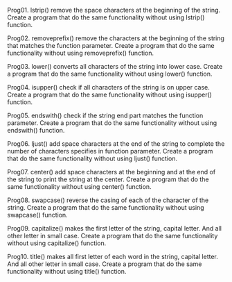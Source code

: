 Prog01. lstrip() remove the space characters at the beginning of the string. Create a program that do the same functionality without using lstrip() function.

Prog02. removeprefix() remove the characters at the beginning of the string that matches the function parameter. Create a program that do the same functionality without using removeprefix() function.

Prog03. lower() converts all characters of the string into lower case. Create a program that do the same functionality without using lower() function.

Prog04. isupper() check if all characters of the string is on upper case. Create a program that do the same functionality without using isupper() function.

Prog05. endswith() check if the string end part matches the function parameter. Create a program that do the same functionality without using endswith() function.

Prog06. ljust() add space characters at the end of the string to complete the number of characters specifies in function parameter. Create a program that do the same functionality without using ljust() function.

Prog07. center() add space characters at the beginning and at the end of the string to print the string at the center. Create a program that do the same functionality without using center() function.

Prog08. swapcase() reverse the casing of each of the character of the string. Create a program that do the same functionality without using swapcase() function.

Prog09. capitalize() makes the first letter of the string, capital letter. And all other letter in small case. Create a program that do the same functionality without using capitalize() function.

Prog10. title() makes all first letter of each word in the string, capital letter. And all other letter in small case. Create a program that do the same functionality without using title() function.